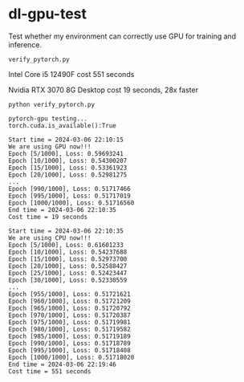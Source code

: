 # dl-gpu-test
Test whether my environment can correctly use GPU for training and inference.
```
verify_pytorch.py
```
Intel Core i5 12490F cost 551 seconds

Nvidia RTX 3070 8G Desktop cost 19 seconds, 28x faster



```
python verify_pytorch.py

pytorch-gpu testing...
torch.cuda.is_available():True

Start time = 2024-03-06 22:10:15
We are using GPU now!!!
Epoch [5/1000], Loss: 0.59693241
Epoch [10/1000], Loss: 0.54300207
Epoch [15/1000], Loss: 0.53361923
Epoch [20/1000], Loss: 0.52981275
...
Epoch [990/1000], Loss: 0.51717466
Epoch [995/1000], Loss: 0.51717019
Epoch [1000/1000], Loss: 0.51716560
End time = 2024-03-06 22:10:35
Cost time = 19 seconds

Start time = 2024-03-06 22:10:35
We are using CPU now!!!
Epoch [5/1000], Loss: 0.61601233
Epoch [10/1000], Loss: 0.54237688
Epoch [15/1000], Loss: 0.52973700
Epoch [20/1000], Loss: 0.52588427
Epoch [25/1000], Loss: 0.52423447
Epoch [30/1000], Loss: 0.52330559
...
Epoch [955/1000], Loss: 0.51721621
Epoch [960/1000], Loss: 0.51721209
Epoch [965/1000], Loss: 0.51720792
Epoch [970/1000], Loss: 0.51720387
Epoch [975/1000], Loss: 0.51719981
Epoch [980/1000], Loss: 0.51719582
Epoch [985/1000], Loss: 0.51719189
Epoch [990/1000], Loss: 0.51718789
Epoch [995/1000], Loss: 0.51718408
Epoch [1000/1000], Loss: 0.51718020
End time = 2024-03-06 22:19:46
Cost time = 551 seconds
```